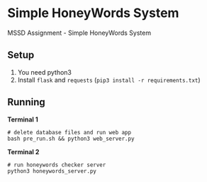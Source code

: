 # Simple HoneyWords System

MSSD Assignment - Simple HoneyWords System

## Setup

1. You need python3
2. Install `flask` and `requests` (`pip3 install -r requirements.txt`)

## Running

**Terminal 1**

```shell
# delete database files and run web app
bash pre_run.sh && python3 web_server.py
```

**Terminal 2**

```shell
# run honeywords checker server
python3 honeywords_server.py
```
